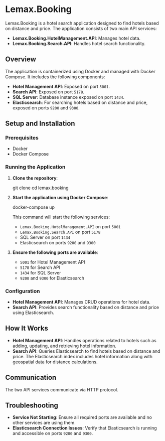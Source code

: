 # Lemax.Booking

Lemax.Booking is a hotel search application designed to find hotels based on distance and price. The application consists of two main API services:

- **Lemax.Booking.HotelManagement.API**: Manages hotel data.
- **Lemax.Booking.Search.API**: Handles hotel search functionality.

## Overview

The application is containerized using Docker and managed with Docker Compose. It includes the following components:

- **Hotel Management API**: Exposed on port `5001`.
- **Search API**: Exposed on port `5178`.
- **SQL Server**: Database instance exposed on port `1434`.
- **Elasticsearch**: For searching hotels based on distance and price, exposed on ports `9200` and `9300`.

## Setup and Installation

### Prerequisites

- Docker
- Docker Compose

### Running the Application

1. **Clone the repository**:

   git clone <repository-url>
   cd lemax.booking

2. **Start the application using Docker Compose**:

   docker-compose up

   This command will start the following services:
   - `Lemax.Booking.HotelManagement.API` on port `5001`
   - `Lemax.Booking.Search.API` on port `5178`
   - SQL Server on port `1434`
   - Elasticsearch on ports `9200` and `9300`

3. **Ensure the following ports are available**:
   - `5001` for Hotel Management API
   - `5178` for Search API
   - `1434` for SQL Server
   - `9200` and `9300` for Elasticsearch

### Configuration

- **Hotel Management API**: Manages CRUD operations for hotel data.
- **Search API**: Provides search functionality based on distance and price using Elasticsearch.

## How It Works

- **Hotel Management API**: Handles operations related to hotels such as adding, updating, and retrieving hotel information.
- **Search API**: Queries Elasticsearch to find hotels based on distance and price. The Elasticsearch index includes hotel information along with geospatial data for distance calculations.

## Communication

The two API services communicate via HTTP protocol.

## Troubleshooting

- **Service Not Starting**: Ensure all required ports are available and no other services are using them.
- **Elasticsearch Connection Issues**: Verify that Elasticsearch is running and accessible on ports `9200` and `9300`.

